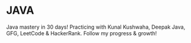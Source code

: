 # JAVA
Java mastery in 30 days! Practicing with Kunal Kushwaha, Deepak Java, GFG, LeetCode &amp; HackerRank. Follow my progress &amp; growth!
